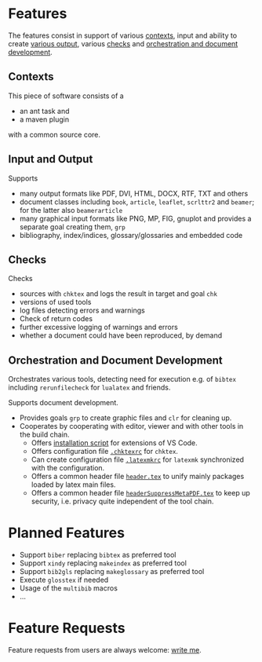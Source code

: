 <!-- markdownlint-disable no-trailing-spaces -->
<!-- markdownlint-disable no-inline-html -->

# Features

The features consist in support of various [contexts](#contexts), 
input and ability to create [various output](#input-and-output), 
various [checks](#checks) and [orchestration and document development](#orchestration-and-document-development). 


## Contexts 

This piece of software consists of a 

- an ant task and 
- a maven plugin 
  
with a common source core. 


## Input and Output 

Supports 

- many output formats like PDF, DVI, HTML, DOCX, RTF, TXT and others 
- document classes including `book`, `article`, `leaflet`, `scrlttr2` and `beamer`; for the latter also `beamerarticle` 
- many graphical input formats like PNG, MP, FIG, gnuplot and provides a separate goal creating them, `grp` 
- bibliography, index/indices, glossary/glossaries and embedded code 


## Checks 

Checks 

- sources with `chktex` and logs the result in target and goal `chk` 
- versions of used tools 
- log files detecting errors and warnings 
- Check of return codes 
- further excessive logging of warnings and errors 
- whether a document could have been reproduced, by demand 


## Orchestration and Document Development 

Orchestrates various tools, detecting need for execution 
e.g. of `bibtex` including `rerunfilecheck` for `lualatex` and friends. 

Supports document development. 

- Provides goals `grp` to create graphic files and `clr` for cleaning up. 
- Cooperates by cooperating with editor, viewer 
  and with other tools in the build chain. 
  - Offers [installation script](./fromTex/instVScode4tex.sh) 
    for extensions of VS Code. 
  - Offers configuration file [`.chktexrc`](./fromTex/.chktexrc) 
    for `chktex`. 
  - Can create configuration file [`.latexmkrc`](./fromTex/.latexmkrc) 
    for `latexmk` synchronized with the configuration. 
  - Offers a common header file [`header.tex`](./fromTex/header.tex) 
    to unify mainly packages loaded by latex main files. 
  - Offers a common header file [`headerSuppressMetaPDF.tex`](./fromTex/headerSuppressMetaPDF.tex) 
    to keep up security, i.e. privacy quite independent of the tool chain. 


# Planned Features

- Support `biber` replacing `bibtex` as preferred tool
- Support `xindy` replacing `makeindex` as preferred tool
- Support `bib2gls` replacing `makeglossary` as preferred tool
- Execute `glosstex` if needed
- Usage of the `multibib` macros
- ...

# Feature Requests 

Feature requests from users are always welcome: 
[write me](mailto:rei3ner@arcor.de). 
